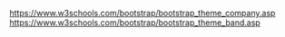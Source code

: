 https://www.w3schools.com/bootstrap/bootstrap_theme_company.asp
https://www.w3schools.com/bootstrap/bootstrap_theme_band.asp
